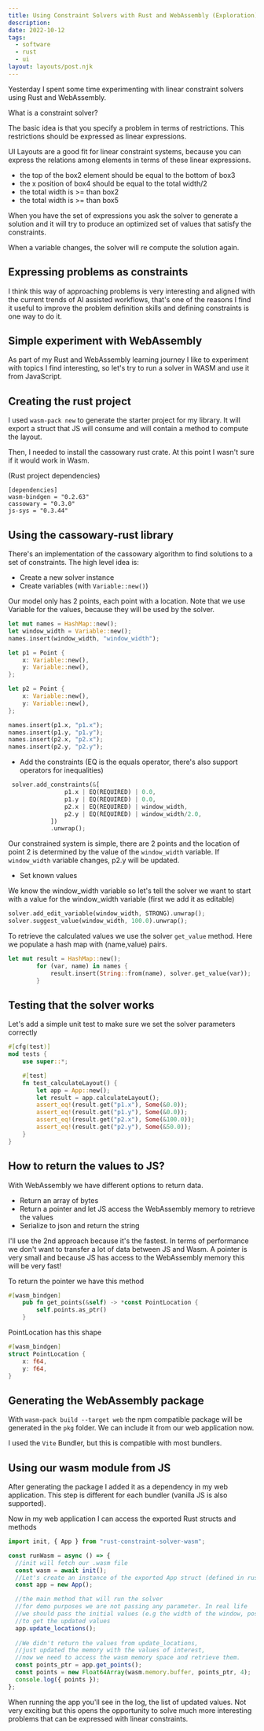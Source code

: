 ```yaml
---
title: Using Constraint Solvers with Rust and WebAssembly (Exploration)
description: 
date: 2022-10-12
tags:
  - software
  - rust
  - ui
layout: layouts/post.njk
---
```


Yesterday I spent some time experimenting with linear constraint solvers using Rust and WebAssembly.

What is a constraint solver?

The basic idea is that you specify a problem in terms of restrictions. This restrictions should be expressed as linear expressions.

UI Layouts are a good fit for linear constraint systems, because you can express the relations among elements in terms of these linear expressions.

- the top of the box2 element should be equal to the bottom of box3
- the x position of box4 should be equal to the total width/2
- the total width is >= than box2
- the total width is >= than box5

When you have the set of expressions you ask the solver to generate a solution and it will try to produce an optimized set of values that satisfy the constraints.

When a variable changes, the solver will re compute the solution again.

## Expressing problems as constraints

I think this way of approaching problems is very interesting and aligned with the current trends of AI assisted workflows, that's one of the reasons I find it useful to improve the problem definition skills and defining constraints is one way to do it.

## Simple experiment with WebAssembly

As part of my Rust and WebAssembly learning journey I like to experiment with topics I find interesting, so let's try to run a solver in WASM and use it from JavaScript.

## Creating the rust project

I used `wasm-pack new` to generate the starter project for my library. It will export a struct that JS will consume and will contain a method to compute the layout.

Then, I needed to install the cassowary rust crate. At this point I wasn't sure if it would work in Wasm.

(Rust project dependencies)
```
[dependencies]
wasm-bindgen = "0.2.63"
cassowary = "0.3.0"
js-sys = "0.3.44"
```


## Using the cassowary-rust library

There's an implementation of the cassowary algorithm to find solutions to a set of constraints.
The high level idea is:

- Create a new solver instance
- Create variables (with `Variable::new()`)

Our model only has 2 points, each point with a location. Note that we use Variable for the values, because they will be used by the solver.

```rust
let mut names = HashMap::new();
let window_width = Variable::new();
names.insert(window_width, "window_width");

let p1 = Point {
    x: Variable::new(),
    y: Variable::new(),
};

let p2 = Point {
    x: Variable::new(),
    y: Variable::new(),
};

names.insert(p1.x, "p1.x");
names.insert(p1.y, "p1.y");
names.insert(p2.x, "p2.x");
names.insert(p2.y, "p2.y");
```


- Add the constraints (EQ is the equals operator, there's also support operators for inequalities)

```rust
 solver.add_constraints(&[
                p1.x | EQ(REQUIRED) | 0.0,
                p1.y | EQ(REQUIRED) | 0.0,
                p2.x | EQ(REQUIRED) | window_width,
                p2.y | EQ(REQUIRED) | window_width/2.0,
            ])
            .unwrap();
```

Our constrained system is simple, there are 2 points and the location of point 2 is determined by the value of the `window_width` variable. If `window_width` variable changes, p2.y will be updated.

- Set known values

We know the window_width variable so let's tell the solver we want to start with a value for the window_width variable (first we add it as editable)

```rust
solver.add_edit_variable(window_width, STRONG).unwrap();
solver.suggest_value(window_width, 100.0).unwrap();
 ```

To retrieve the calculated values we use the solver `get_value` method.
Here we populate a hash map with (name,value) pairs.


```rust
let mut result = HashMap::new();
        for (var, name) in names {
            result.insert(String::from(name), solver.get_value(var));
        }
```

## Testing that the solver works

Let's add a simple unit test to make sure we set the solver parameters correctly

```rust
#[cfg(test)]
mod tests {
    use super::*;

    #[test]
    fn test_calculateLayout() {
        let app = App::new();
        let result = app.calculateLayout(); 
        assert_eq!(result.get("p1.x"), Some(&0.0));
        assert_eq!(result.get("p1.y"), Some(&0.0));
        assert_eq!(result.get("p2.x"), Some(&100.0));
        assert_eq!(result.get("p2.y"), Some(&50.0));
    }
}
```

## How to return the values to JS?

With WebAssembly we have different options to return data.

- Return an array of bytes
- Return a pointer and let JS access the WebAssembly memory to retrieve the values
- Serialize to json and return the string

I'll use the 2nd approach because it's the fastest. In terms of performance we don't want to transfer a lot of data between JS and Wasm. A pointer is very small and because JS has access to the WebAssembly memory this will be very fast!

To return the pointer we have this method

```rust
#[wasm_bindgen]
    pub fn get_points(&self) -> *const PointLocation {
        self.points.as_ptr()
    }
```

PointLocation has this shape

```rust
#[wasm_bindgen]
struct PointLocation {
    x: f64,
    y: f64,
}
```

## Generating the WebAssembly package

With `wasm-pack build --target web` the npm compatible package will be generated in the `pkg` folder.
We can include it from our web application now.

I used the `Vite` Bundler, but this is compatible with most bundlers.

## Using our wasm module from JS

After generating the package I added it as a dependency in my web application.
This step is different for each bundler (vanilla JS is also supported).

Now in my web application I can access the exported Rust structs and methods

```js
import init, { App } from "rust-constraint-solver-wasm";

const runWasm = async () => {
  //init will fetch our .wasm file
  const wasm = await init();
  //Let's create an instance of the exported App struct (defined in rust)
  const app = new App();

  //the main method that will run the solver
  //for demo purposes we are not passing any parameter. In real life 
  //we should pass the initial values (e.g the width of the window, positions, etc)
  //to get the updated values
  app.update_locations();
  
  //We didn't return the values from update_locations,
  //just updated the memory with the values of interest, 
  //now we need to access the wasm memory space and retrieve them.
  const points_ptr = app.get_points();
  const points = new Float64Array(wasm.memory.buffer, points_ptr, 4);
  console.log({ points });
};
```

When running the app you'll see in the log, the list of updated values.
Not very exciting but this opens the opportunity to solve much more interesting problems that can be expressed with linear constraints.